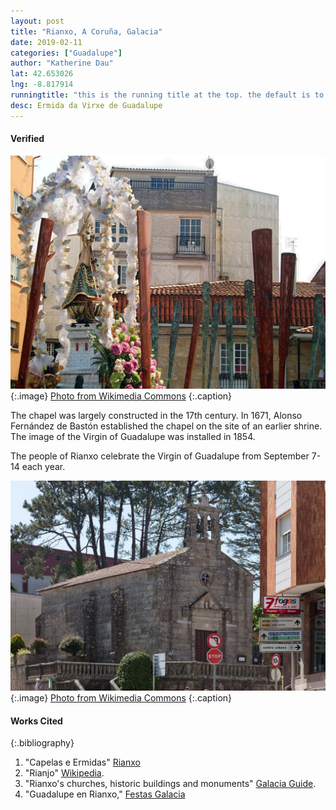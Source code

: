 ```yaml
---
layout: post
title: "Rianxo, A Coruña, Galacia"
date: 2019-02-11
categories: ["Guadalupe"]
author: "Katherine Dau"
lat: 42.653026
lng: -8.817914
runningtitle: "this is the running title at the top. the default is to display the site title, so to activate the running title you will need to uncomment in the post.html layout"
desc: Ermida da Virxe de Guadalupe
---
```

#### Verified
![Procesión da Virxe da Guadalupe](images/rianxo-guad2.jpg)
   {:.image}
[Photo from Wikimedia Commons](https://commons.wikimedia.org/wiki/File:Procesi%C3%B3n_da_Virxe_da_Guadalupe_(4034775435).jpg)
   {:.caption}

The chapel was largely constructed in the 17th century.
In 1671, Alonso Fernández de Bastón established the chapel on the site of an earlier shrine. The image of the Virgin of Guadalupe was installed in 1854.

The people of Rianxo celebrate the Virgin of Guadalupe from September 7-14 each year.

![Santuario de Guadalupe](images/rianxo-guad.jpg)
   {:.image}
[Photo from Wikimedia Commons](https://commons.wikimedia.org/w/index.php?search=Rianxo+guadalupe&title=Special%3ASearch&profile=advanced&fulltext=1&advancedSearch-current=%7B%7D&ns0=1&ns6=1&ns12=1&ns14=1&ns100=1&ns106=1#/media/File:Santuario_de_Guadalupe._Rianxo._Galiza_2013.jpg)
   {:.caption}

#### Works Cited
{:.bibliography}
1. "Capelas e Ermidas" [Rianxo](http://omarfeitotradicion.gal/en/capelas-e-ermidas)
2. "Rianjo" [Wikipedia](https://es.wikipedia.org/wiki/Rianjo).
3. "Rianxo's churches, historic buildings and monuments" [Galacia Guide](http://www.galiciaguide.com/Rianxo-galicia-history.html).
4. "Guadalupe en Rianxo," [Festas Galacia](https://www.paxinasgalegas.es/fiestas/guadalupe-rianxo-1632.html)

